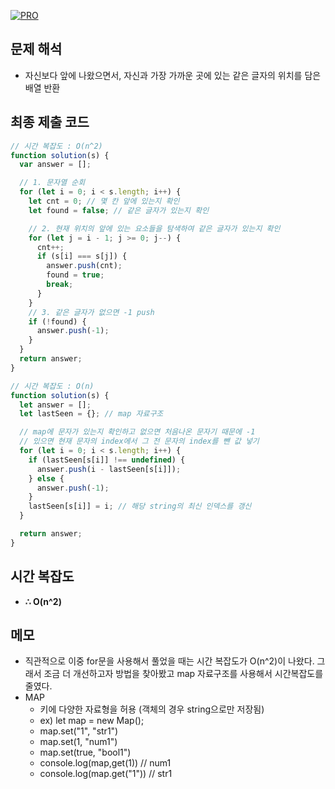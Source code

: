[![PRO]][Link]

## 문제 해석

- 자신보다 앞에 나왔으면서, 자신과 가장 가까운 곳에 있는 같은 글자의 위치를 담은 배열 반환

## 최종 제출 코드

```js
// 시간 복잡도 : O(n^2)
function solution(s) {
  var answer = [];

  // 1. 문자열 순회
  for (let i = 0; i < s.length; i++) {
    let cnt = 0; // 몇 칸 앞에 있는지 확인
    let found = false; // 같은 글자가 있는지 확인

    // 2. 현재 위치의 앞에 있는 요소들을 탐색하여 같은 글자가 있는지 확인
    for (let j = i - 1; j >= 0; j--) {
      cnt++;
      if (s[i] === s[j]) {
        answer.push(cnt);
        found = true;
        break;
      }
    }
    // 3. 같은 글자가 없으면 -1 push
    if (!found) {
      answer.push(-1);
    }
  }
  return answer;
}

// 시간 복잡도 : O(n)
function solution(s) {
  let answer = [];
  let lastSeen = {}; // map 자료구조

  // map에 문자가 있는지 확인하고 없으면 처음나온 문자기 때문에 -1
  // 있으면 현재 문자의 index에서 그 전 문자의 index를 뺀 값 넣기
  for (let i = 0; i < s.length; i++) {
    if (lastSeen[s[i]] !== undefined) {
      answer.push(i - lastSeen[s[i]]);
    } else {
      answer.push(-1);
    }
    lastSeen[s[i]] = i; // 해당 string의 최신 인덱스를 갱신
  }

  return answer;
}
```

## 시간 복잡도

- **∴ O(n^2)**

## 메모

- 직관적으로 이중 for문을 사용해서 풀었을 때는 시간 복잡도가 O(n^2)이 나왔다. 그래서 조금 더 개선하고자 방법을 찾아봤고 map 자료구조를 사용해서 시간복잡도를 줄였다.
- MAP
  - 키에 다양한 자료형을 허용 (객체의 경우 string으로만 저장됨)
  - ex) let map = new Map();
  - map.set("1", "str1")
  - map.set(1, "num1")
  - map.set(true, "bool1")
  - console.log(map,get(1)) // num1
  - console.log(map.get("1")) // str1

<!---------------------------------------------------------------------------->

[PRO]: https://github.com/GoSSaChin/algorithm-js/assets/107768516/67c43b52-bc3f-4571-a249-5519021afbb0
[Link]: https://school.programmers.co.kr/learn/courses/30/lessons/142086
